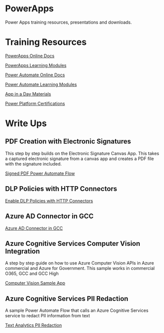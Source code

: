 # PowerApps

Power Apps training resources, presentations and downloads.

# Training Resources
[PowerApps Online Docs](https://docs.microsoft.com/en-us/powerapps/)

[PowerApps Learning Modules](https://docs.microsoft.com/en-us/learn/browse/?products=power-apps)

[Power Automate Online Docs](https://docs.microsoft.com/en-us/power-automate/)

[Power Automate Learning Modules](https://docs.microsoft.com/en-us/learn/browse/?products=power-automate&term=Power%20Automate)

[App in a Day Materials](https://aka.ms/appinaday)

[Power Platform Certifications](https://docs.microsoft.com/en-us/learn/certifications/browse/?products=power-platform)

# Write Ups

## PDF Creation with Electronic Signatures
This step by step builds on the Electronic Signature Canvas App.  This takes a captured electronic signature from a canvas app and creates a PDF file with the signature included.

[Signed PDF Power Automate Flow](WriteUps/SignedPdfFlow.md)

## DLP Policies with HTTP Connectors
[Enable DLP Policies with HTTP Connectors](WriteUps/DlpPolicies.md)

## Azure AD Connector in GCC
[Azure AD Connector in GCC](WriteUps/AzureADGcc.md)

## Azure Cognitive Services Computer Vision Integration
A step by step guide on how to use Azure Computer Vision APIs in Azure commercial and Azure for Government.  This sample works in commercial O365, GCC and GCC High

[Computer Vision Sample App](WriteUps/ComputerVision.md)

## Azure Cognitive Services PII Redaction
A sample Power Automate Flow that calls an Azure Cognitive Services service to redact PII information from text

[Text Analytics PII Redaction](WriteUps/Redaction.md)